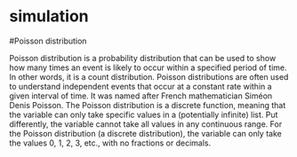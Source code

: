 # simulation
#Poisson distribution

Poisson distribution is a probability distribution that can be used to show how many times an event is likely to occur within a specified period of time. In other words, it is a count distribution. Poisson distributions are often used to understand independent events that occur at a constant rate within a given interval of time. It was named after French mathematician Siméon Denis Poisson.
The Poisson distribution is a discrete function, meaning that the variable can only take specific values in a (potentially infinite) list. Put differently, the variable cannot take all values in any continuous range. For the Poisson distribution (a discrete distribution), the variable can only take the values 0, 1, 2, 3, etc., with no fractions or decimals.
